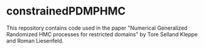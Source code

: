 # constrainedPDMPHMC
This repository contains code used in the paper "Numerical Generalized Randomized HMC processes for restricted domains" by Tore Selland Kleppe and Roman Liesenfeld.
